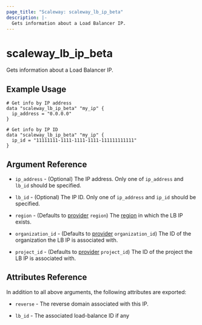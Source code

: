 ```yaml
---
page_title: "Scaleway: scaleway_lb_ip_beta"
description: |-
  Gets information about a Load Balancer IP.
---
```


# scaleway_lb_ip_beta

Gets information about a Load Balancer IP.

## Example Usage

```hcl
# Get info by IP address
data "scaleway_lb_ip_beta" "my_ip" {
  ip_address = "0.0.0.0"
}

# Get info by IP ID
data "scaleway_lb_ip_beta" "my_ip" {
  ip_id = "11111111-1111-1111-1111-111111111111"
}
```

## Argument Reference

- `ip_address` - (Optional) The IP address.
  Only one of `ip_address` and `lb_id` should be specified.

- `lb_id` - (Optional) The IP ID.
  Only one of `ip_address` and `ip_id` should be specified.

- `region` - (Defaults to [provider](../index.md#region) `region`) The [region](../guides/regions_and_zones.md#zones) in which the LB IP exists.

- `organization_id` - (Defaults to [provider](../index.md#organization_id) `organization_id`) The ID of the organization the LB IP is associated with.

- `project_id` - (Defaults to [provider](../index.md#project_id) `project_id`) The ID of the project the LB IP is associated with.

## Attributes Reference

In addition to all above arguments, the following attributes are exported:

- `reverse` - The reverse domain associated with this IP.

- `lb_id` - The associated load-balance ID if any
